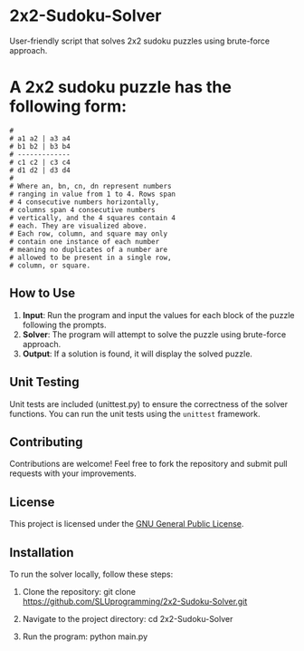 # 2x2-Sudoku-Solver
  User-friendly script that solves 2x2 sudoku puzzles using brute-force approach.

# A 2x2 sudoku puzzle has the following form:
    #       
    # a1 a2 | a3 a4
    # b1 b2 | b3 b4
    # -------------      
    # c1 c2 | c3 c4
    # d1 d2 | d3 d4
    #
    # Where an, bn, cn, dn represent numbers
    # ranging in value from 1 to 4. Rows span 
    # 4 consecutive numbers horizontally, 
    # columns span 4 consecutive numbers 
    # vertically, and the 4 squares contain 4
    # each. They are visualized above.
    # Each row, column, and square may only
    # contain one instance of each number
    # meaning no duplicates of a number are 
    # allowed to be present in a single row,
    # column, or square.

## How to Use
  1. **Input**: Run the program and input the values for each block of the puzzle following the prompts.
  2. **Solver**: The program will attempt to solve the puzzle using brute-force approach.
  3. **Output**: If a solution is found, it will display the solved puzzle.

## Unit Testing
Unit tests are included (unittest.py) to ensure the correctness of the solver functions. You can run the unit tests using the `unittest` framework.

## Contributing
Contributions are welcome! Feel free to fork the repository and submit pull requests with your improvements.

## License
This project is licensed under the [GNU General Public License](LICENSE.txt).

## Installation
To run the solver locally, follow these steps:

  1. Clone the repository:
  git clone https://github.com/SLUprogramming/2x2-Sudoku-Solver.git

  2. Navigate to the project directory:
  cd 2x2-Sudoku-Solver

  3. Run the program:
  python main.py
